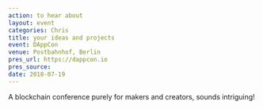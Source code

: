 ```yaml
---
action: to hear about
layout: event
categories: Chris
title: your ideas and projects
event: DAppCon
venue: Postbahnhof, Berlin
pres_url: https://dappcon.io
pres_source:
date: 2018-07-19
---
```


A blockchain conference purely for makers and creators, sounds intriguing!
